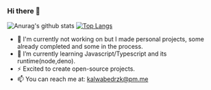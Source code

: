 ### Hi there 👋

![Anurag's github stats](https://github-readme-stats.vercel.app/api?username=kaliwa&show_icons=true&theme=tokyonight&show_owner=true)
[![Top Langs](https://github-readme-stats.vercel.app/api/top-langs/?username=kaliwa&hide=php,css&theme=tokyonight)](https://github.com/kaliwa/github-readme-stats)

- 🔭 I'm currently not working on but I made personal projects, some already completed and some in the process.
- 🌱 I’m currently learning Javascript/Typescript and its runtime(node,deno).
- ⚡ Excited to create open-source projects.
- 📫 You can reach me at: kalwabedrzk@pm.me
